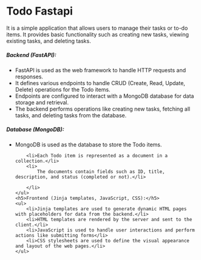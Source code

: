 <h1>
Todo Fastapi
</h1>
<p>It is a simple application that allows users to manage their tasks or to-do items. It provides basic functionality such as creating new tasks, viewing existing tasks, and deleting tasks.</p>

<h5>Backend (FastAPI):</h5>
    <ul>
        <li>FastAPI is used as the web framework to handle HTTP requests and responses.
            </li>
        <li>It defines various endpoints to handle CRUD (Create, Read, Update, Delete) operations for the Todo items.</li>
        <li>Endpoints are configured to interact with a MongoDB database for data storage and retrieval.</li>
        <li>The backend performs operations like creating new tasks, fetching all tasks, and deleting tasks from the database.</li>
    </ul>
    <h5>Database (MongoDB):</h5>
    <ul>
        <li>MongoDB is used as the database to store the Todo items.
            
        <li>Each Todo item is represented as a document in a collection.</li>
        <li>
            The documents contain fields such as ID, title, description, and status (completed or not).</li>

        </li>
    </ul>
    <h5>Frontend (Jinja templates, JavaScript, CSS):</h5>
    <ul>
        <li>Jinja templates are used to generate dynamic HTML pages with placeholders for data from the backend.</li>
        <li>HTML templates are rendered by the server and sent to the client.</li>
        <li>JavaScript is used to handle user interactions and perform actions like submitting forms</li>
        <li>CSS stylesheets are used to define the visual appearance and layout of the web pages.</li>
    </ul>

